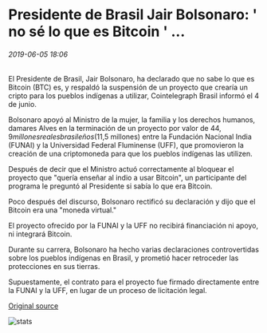 # Presidente de Brasil Jair Bolsonaro: ' no sé lo que es Bitcoin ' ...

###### 2019-06-05 18:06

El Presidente de Brasil, Jair Bolsonaro, ha declarado que no sabe lo que es Bitcoin (BTC) es, y respaldó la suspensión de un proyecto que crearía un cripto para los pueblos indígenas a utilizar, Cointelegraph Brasil informó el 4 de junio.

Bolsonaro apoyó al Ministro de la mujer, la familia y los derechos humanos, damares Alves en la terminación de un proyecto por valor de $44,9 millones reales brasileños ($11,5 millones) entre la Fundación Nacional India (FUNAI) y la Universidad Federal Fluminense (UFF), que promovieron la creación de una criptomoneda para que los pueblos indígenas las utilizen.

Después de decir que el Ministro actuó correctamente al bloquear el proyecto que "quería enseñar al indio a usar Bitcoin", un participante del programa le preguntó al Presidente si sabía lo que era Bitcoin.

Poco después del discurso, Bolsonaro rectificó su declaración y dijo que el Bitcoin era una "moneda virtual."

El proyecto ofrecido por la FUNAI y la UFF no recibirá financiación ni apoyo, ni integrará Bitcoin.

Durante su carrera, Bolsonaro ha hecho varias declaraciones controvertidas sobre los pueblos indígenas en Brasil, y prometió hacer retroceder las protecciones en sus tierras.

Supuestamente, el contrato para el proyecto fue firmado directamente entre la FUNAI y la UFF, en lugar de un proceso de licitación legal.

[Original source](https://cointelegraph.com/news/president-of-brazil-jair-bolsonaro-i-do-not-know-what-bitcoin-is)

![stats](https://c.statcounter.com/11760860/0/a89fa40b/1/ "stats")